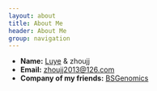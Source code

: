 ```yaml
---
layout: about
title: About Me
header: About Me
group: navigation
---
```

 * **Name:** [Luye](https://zhoujj2013.github.com/~luye) & zhoujj
 * **Email:** [zhoujj2013@126.com](mailto:zhoujj2013@126.com)
 * **Company of my friends:** [BSGenomics](http://www.bsgenomics.com)
